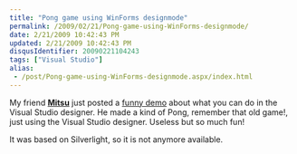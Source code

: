 ```yaml
---
title: "Pong game using WinForms designmode"
permalink: /2009/02/21/Pong-game-using-WinForms-designmode/
date: 2/21/2009 10:42:43 PM
updated: 2/21/2009 10:42:43 PM
disqusIdentifier: 20090221104243
tags: ["Visual Studio"]
alias:
 - /post/Pong-game-using-WinForms-designmode.aspx/index.html
---
```

My friend [**Mitsu**](https://twitter.com/mitsufu) just posted a [funny demo](http://blogs.msdn.com/mitsu/archive/2009/02/13/coding4fun-understanding-winforms-designmode.aspx) about what you can do in the Visual Studio designer. He made a kind of Pong, remember that old game!, just using the Visual Studio designer. Useless but so much fun! 


It was based on Silverlight, so it is not anymore available.
<!-- more -->
